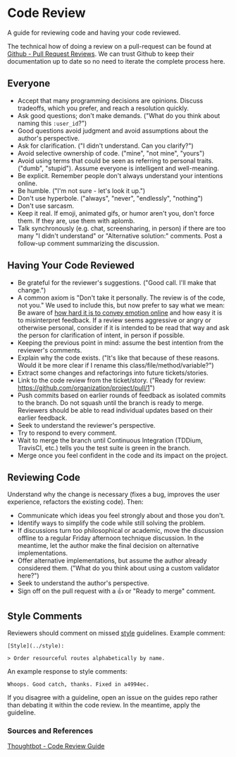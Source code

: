 
# Code Review

A guide for reviewing code and having your code reviewed.

The technical how of doing a review on a pull-request can be found at [Github - Pull Request Reviews](https://help.github.com/articles/about-pull-request-reviews/).
We can trust Github to keep their documentation up to date so no need to iterate the complete process here.

Everyone
--------

* Accept that many programming decisions are opinions. Discuss tradeoffs, which
  you prefer, and reach a resolution quickly.
* Ask good questions; don't make demands. ("What do you think about naming this
  `:user_id`?")
* Good questions avoid judgment and avoid assumptions about the author's
  perspective.
* Ask for clarification. ("I didn't understand. Can you clarify?")
* Avoid selective ownership of code. ("mine", "not mine", "yours")
* Avoid using terms that could be seen as referring to personal traits. ("dumb",
  "stupid"). Assume everyone is intelligent and well-meaning.
* Be explicit. Remember people don't always understand your intentions online.
* Be humble. ("I'm not sure - let's look it up.")
* Don't use hyperbole. ("always", "never", "endlessly", "nothing")
* Don't use sarcasm.
* Keep it real. If emoji, animated gifs, or humor aren't you, don't force them.
  If they are, use them with aplomb.
* Talk synchronously (e.g. chat, screensharing, in person) if there are too many
  "I didn't understand" or "Alternative solution:" comments. Post a follow-up
  comment summarizing the discussion.

Having Your Code Reviewed
-------------------------

* Be grateful for the reviewer's suggestions. ("Good call. I'll make that
  change.")
* A common axiom is "Don't take it personally. The review is of the code, not you." We used to include this, but now prefer to say what we mean: Be aware of [how hard it is to convey emotion online] and how easy it is to misinterpret feedback. If a review seems aggressive or angry or otherwise personal, consider if it is intended to be read that way and ask the person for clarification of intent, in person if possible.
* Keeping the previous point in mind: assume the best intention from the reviewer's comments.
* Explain why the code exists. ("It's like that because of these reasons. Would
  it be more clear if I rename this class/file/method/variable?")
* Extract some changes and refactorings into future tickets/stories.
* Link to the code review from the ticket/story. ("Ready for review:
  https://github.com/organization/project/pull/1")
* Push commits based on earlier rounds of feedback as isolated commits to the
  branch. Do not squash until the branch is ready to merge. Reviewers should be
  able to read individual updates based on their earlier feedback.
* Seek to understand the reviewer's perspective.
* Try to respond to every comment.
* Wait to merge the branch until Continuous Integration (TDDium, TravisCI, etc.)
  tells you the test suite is green in the branch.
* Merge once you feel confident in the code and its impact on the project.

[how hard it is to convey emotion online]: https://www.fastcodesign.com/3036748/why-its-so-hard-to-detect-emotion-in-emails-and-texts

Reviewing Code
--------------

Understand why the change is necessary (fixes a bug, improves the user
experience, refactors the existing code). Then:

* Communicate which ideas you feel strongly about and those you don't.
* Identify ways to simplify the code while still solving the problem.
* If discussions turn too philosophical or academic, move the discussion offline
  to a regular Friday afternoon technique discussion. In the meantime, let the
  author make the final decision on alternative implementations.
* Offer alternative implementations, but assume the author already considered
  them. ("What do you think about using a custom validator here?")
* Seek to understand the author's perspective.
* Sign off on the pull request with a :thumbsup: or "Ready to merge" comment.

Style Comments
--------------

Reviewers should comment on missed [style](../style)
guidelines. Example comment:

    [Style](../style):

    > Order resourceful routes alphabetically by name.

An example response to style comments:

    Whoops. Good catch, thanks. Fixed in a4994ec.

If you disagree with a guideline, open an issue on the guides repo rather than
debating it within the code review. In the meantime, apply the guideline.


### Sources and References
[Thoughtbot - Code Review Guide](https://github.com/thoughtbot/guides/tree/master/code-review)
